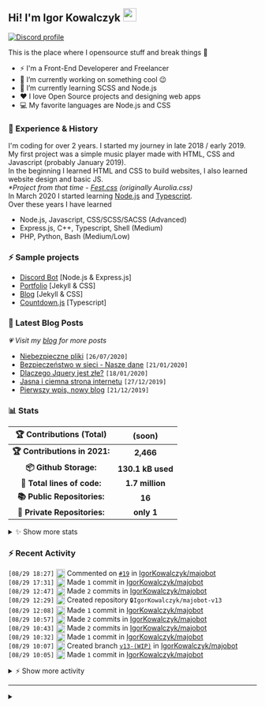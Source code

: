 <!-- ## Hi! I'm Igor Kowalczyk 🖐️ -->
## Hi! I'm Igor Kowalczyk <img src="https://raw.githubusercontent.com/igorkowalczyk/igorkowalczyk/master/src/images/wave.gif" width="27px">

[![Discord profile](https://discord.c99.nl/widget/theme-3/440200028292907048.png)](https://discord.com/users/440200028292907048)

This is the place where I opensource stuff and break things :rofl:

- ⚡  I'm a Front-End Developerer and Freelancer
- 🔭 I’m currently working on something cool :wink:
- 🌱 I’m currently learning SCSS and Node.js
- ❤️ I love Open Source projects and designing web apps
- 💻 My favorite languages are Node.js and CSS

### 💪 Experience & History
I'm coding for over 2 years. I started my journey in late 2018 / early 2019.<br>
My first project was a simple music player made with HTML, CSS and Javascript (probably January 2019).<br>
In the beginning I learned HTML and CSS to build websites, I also learned website design and basic JS.<br>
*\*Project from that time - [Fest.css](https://github.com/igorkowalczyk/fest) (originally Aurolia.css)*<br>
In March 2020 I started learning [Node.js](https://nodejs.org) and [Typescript](https://www.typescriptlang.org).<br>
Over these years I have learned
 * Node.js, Javascript, CSS/SCSS/SACSS (Advanced)
 * Express.js, C++, Typescript, Shell (Medium)
 * PHP, Python, Bash (Medium/Low)

### ⚡ Sample projects

* [Discord Bot](https://github.com/aurolia-css/majo-rebuild) [Node.js & Express.js]
* [Portfolio](https://igorkowalczyk.github.io) [Jekyll & CSS] 
* [Blog](https://igorkowalczyk.github.io/blog) [Jekyll & CSS] 
* [Countdown.js](https://igorkowalczyk.github.io/countdown) [Typescript] 

### 📕 Latest Blog Posts
*💗 Visit my [blog](https://igorkowalczyk.github.io/blog) for more posts*
<!-- START_SECTION:feed -->
   - [Niebezpieczne pliki](https://igorkowalczyk.github.io/blog/internet/2020/07/27/Niebezpieczne-pliki) `[26/07/2020]`
- [Bezpieczeństwo w sieci - Nasze dane](https://igorkowalczyk.github.io/blog/internet/2020/01/22/Bezpiecze%C5%84stwo-w-sieci-nasze-dane) `[21/01/2020]`
- [Dlaczego Jquery jest złe?](https://igorkowalczyk.github.io/blog/internet/programowanie/javascript/2020/01/19/Dlaczego-Jquery-jest-z%C5%82e) `[18/01/2020]`
- [Jasna i ciemna strona internetu](https://igorkowalczyk.github.io/blog/internet/2019/12/28/Jasna-i-ciemna-strona-internetu) `[27/12/2019]`
- [Pierwszy wpis, nowy blog](https://igorkowalczyk.github.io/blog/offtop/2019/12/22/Pierwszy-wpis,-nowy-blog) `[21/12/2019]`
<!-- Posts last updated on Mon Aug 30 2021 04:53:00 GMT+0000 (Coordinated Universal Time) -->
   <!-- END_SECTION:feed -->

### 📊 Stats

<!--START_SECTION:waka-->
 | 🏆 Contributions (Total) | (soon) |
|:-:|:-:|
| **🏆 Contributions in 2021:** | **2,466**|
| **📦 Github Storage:** | **130.1 kB used**|
| **📝 Total lines of code:** | **1.7 million**|
| **📚 Public Repositories:** | **16** |
| **🔑 Private Repositories:** | **only 1** |
<details><summary>✨ Show more stats</summary>

#### 🌞 I work most during day 

```text
🌞 Morning    202 commits    ████░░░░░░░░░░░░░░░░░░░░░   18.08% 
🌆 Daytime    534 commits    ████████████░░░░░░░░░░░░░   47.81% 
🌃 Evening    368 commits    ████████░░░░░░░░░░░░░░░░░   32.95% 
🌙 Night      13 commits     ░░░░░░░░░░░░░░░░░░░░░░░░░   1.16%
```
#### 📅 I'm most productive on Tuesday 

```text
Monday       121 commits    ██░░░░░░░░░░░░░░░░░░░░░░░   10.83% 
Tuesday      238 commits    █████░░░░░░░░░░░░░░░░░░░░   21.31% 
Wednesday    222 commits    █████░░░░░░░░░░░░░░░░░░░░   19.87% 
Thursday     123 commits    ██░░░░░░░░░░░░░░░░░░░░░░░   11.01% 
Friday       138 commits    ███░░░░░░░░░░░░░░░░░░░░░░   12.35% 
Saturday     146 commits    ███░░░░░░░░░░░░░░░░░░░░░░   13.07% 
Sunday       129 commits    ███░░░░░░░░░░░░░░░░░░░░░░   11.55%
```


#### 📊 Weekly work stats 

```text
💬 Programming Languages: 
JavaScript               6 hrs 41 mins       ██████████████████░░░░░░░   73.37% 
EJS                      1 hr 12 mins        ███░░░░░░░░░░░░░░░░░░░░░░   13.29% 
Markdown                 35 mins             █░░░░░░░░░░░░░░░░░░░░░░░░   6.4% 
JSON                     22 mins             █░░░░░░░░░░░░░░░░░░░░░░░░   4.17% 
Other                    5 mins              ░░░░░░░░░░░░░░░░░░░░░░░░░   0.98%

💻 Operating System: 
Linux                    7 hrs 32 mins       ████████████████████░░░░░   82.81% 
Windows                  1 hr 33 mins        ████░░░░░░░░░░░░░░░░░░░░░   17.19%
```

</details>

<!-- Wakatime stats generated at 2021-08-30 04:53:53.777742 -->
<!--END_SECTION:waka-->

### :zap: Recent Activity
<!--START_SECTION:activity-->
`[08/29 18:27]` <a href="https://github.com/igorkowalczyk" title="🗣"><img alt="🗣" src="https://github.com/igorkowalczykbot/github-activity/raw/master/icons/comment.png" align="top" height="18"></a> Commented on [`#19`](https://github.com//IgorKowalczyk/majobot/issues/19 'Cannot run bot') in [IgorKowalczyk/majobot](https://github.com/IgorKowalczyk/majobot)  
`[08/29 17:31]` <a href="https://github.com/igorkowalczyk" title="📝"><img alt="📝" src="https://github.com/igorkowalczykbot/github-activity/raw/master/icons/commit.png" align="top" height="18"></a> Made `1` commit in [IgorKowalczyk/majobot](https://github.com/IgorKowalczyk/majobot)  
`[08/29 12:47]` <a href="https://github.com/igorkowalczyk" title="📝"><img alt="📝" src="https://github.com/igorkowalczykbot/github-activity/raw/master/icons/commit.png" align="top" height="18"></a> Made `2` commits in [IgorKowalczyk/majobot](https://github.com/IgorKowalczyk/majobot)  
`[08/29 12:29]` <a href="https://github.com/igorkowalczyk" title="➕"><img alt="➕" src="https://github.com/igorkowalczykbot/github-activity/raw/master/icons/create-repo.png" align="top" height="18"></a> Created repository <span title="Private Repo">`🔒IgorKowalczyk/majobot-v13`</span>  
`[08/29 12:08]` <a href="https://github.com/igorkowalczyk" title="📝"><img alt="📝" src="https://github.com/igorkowalczykbot/github-activity/raw/master/icons/commit.png" align="top" height="18"></a> Made `1` commit in [IgorKowalczyk/majobot](https://github.com/IgorKowalczyk/majobot)  
`[08/29 10:57]` <a href="https://github.com/igorkowalczyk" title="📝"><img alt="📝" src="https://github.com/igorkowalczykbot/github-activity/raw/master/icons/commit.png" align="top" height="18"></a> Made `2` commits in [IgorKowalczyk/majobot](https://github.com/IgorKowalczyk/majobot)  
`[08/29 10:43]` <a href="https://github.com/igorkowalczyk" title="📝"><img alt="📝" src="https://github.com/igorkowalczykbot/github-activity/raw/master/icons/commit.png" align="top" height="18"></a> Made `2` commits in [IgorKowalczyk/majobot](https://github.com/IgorKowalczyk/majobot)  
`[08/29 10:32]` <a href="https://github.com/igorkowalczyk" title="📝"><img alt="📝" src="https://github.com/igorkowalczykbot/github-activity/raw/master/icons/commit.png" align="top" height="18"></a> Made `1` commit in [IgorKowalczyk/majobot](https://github.com/IgorKowalczyk/majobot)  
`[08/29 10:07]` <a href="https://github.com/igorkowalczyk" title="📂"><img alt="📂" src="https://github.com/igorkowalczykbot/github-activity/raw/master/icons/create-branch.png" align="top" height="18"></a> Created branch [`v13-(WIP)`](https://github.com/IgorKowalczyk/majobot/tree/v13-(WIP)) in [IgorKowalczyk/majobot](https://github.com/IgorKowalczyk/majobot)  
`[08/29 10:05]` <a href="https://github.com/igorkowalczyk" title="📝"><img alt="📝" src="https://github.com/igorkowalczykbot/github-activity/raw/master/icons/commit.png" align="top" height="18"></a> Made `1` commit in [IgorKowalczyk/majobot](https://github.com/IgorKowalczyk/majobot)  

<details><summary>⚡ Show more activity</summary>

`[08/29 10:05]` <a href="https://github.com/igorkowalczyk" title="🗣"><img alt="🗣" src="https://github.com/igorkowalczykbot/github-activity/raw/master/icons/comment.png" align="top" height="18"></a> Commented on [`#19`](https://github.com//IgorKowalczyk/majobot/issues/19 'Cannot run bot') in [IgorKowalczyk/majobot](https://github.com/IgorKowalczyk/majobot)  
`[08/28 19:54]` <a href="https://github.com/igorkowalczyk" title="🗣"><img alt="🗣" src="https://github.com/igorkowalczykbot/github-activity/raw/master/icons/comment.png" align="top" height="18"></a> Commented on [`#19`](https://github.com//IgorKowalczyk/majobot/issues/19 'Cannot run bot') in [IgorKowalczyk/majobot](https://github.com/IgorKowalczyk/majobot)  
`[08/28 19:37]` <a href="https://github.com/igorkowalczyk" title="📝"><img alt="📝" src="https://github.com/igorkowalczykbot/github-activity/raw/master/icons/commit.png" align="top" height="18"></a> Made `1` commit in [IgorKowalczyk/majobot](https://github.com/IgorKowalczyk/majobot)  
`[08/28 17:19]` <a href="https://github.com/igorkowalczyk" title="🗣"><img alt="🗣" src="https://github.com/igorkowalczykbot/github-activity/raw/master/icons/comment.png" align="top" height="18"></a> Commented on [`#19`](https://github.com//IgorKowalczyk/majobot/issues/19 'Cannot run bot') in [IgorKowalczyk/majobot](https://github.com/IgorKowalczyk/majobot)  
`[08/28 15:53]` <a href="https://github.com/igorkowalczyk" title="📝"><img alt="📝" src="https://github.com/igorkowalczykbot/github-activity/raw/master/icons/commit.png" align="top" height="18"></a> Made `1` commit in [IgorKowalczyk/majobot](https://github.com/IgorKowalczyk/majobot)  
`[08/28 13:31]` <a href="https://github.com/igorkowalczyk" title="📝"><img alt="📝" src="https://github.com/igorkowalczykbot/github-activity/raw/master/icons/commit.png" align="top" height="18"></a> Made `3` commits in [IgorKowalczyk/majobot](https://github.com/IgorKowalczyk/majobot)  
`[08/28 13:31]` <a href="https://github.com/igorkowalczyk" title="🎉"><img alt="🎉" src="https://github.com/igorkowalczykbot/github-activity/raw/master/icons/merge.png" align="top" height="18"></a> Merged PR [`#18`](https://github.com//IgorKowalczyk/majobot/pull/18 'Few remain emoji fixes') in [IgorKowalczyk/majobot](https://github.com/IgorKowalczyk/majobot)  
`[08/28 13:30]` <a href="https://github.com/igorkowalczyk" title="🔍"><img alt="🔍" src="https://github.com/igorkowalczykbot/github-activity/raw/master/icons/review.png" align="top" height="18"></a> Reviewed [`#18`](https://github.com//IgorKowalczyk/majobot/pull/18 'Few remain emoji fixes') in [IgorKowalczyk/majobot](https://github.com/IgorKowalczyk/majobot)  
`[08/28 13:28]` <a href="https://github.com/igorkowalczyk" title="🗣"><img alt="🗣" src="https://github.com/igorkowalczykbot/github-activity/raw/master/icons/comment.png" align="top" height="18"></a> Commented on [`#19`](https://github.com//IgorKowalczyk/majobot/issues/19 'Cannot run bot') in [IgorKowalczyk/majobot](https://github.com/IgorKowalczyk/majobot)  
`[08/27 11:56]` <a href="https://github.com/igorkowalczyk" title="📝"><img alt="📝" src="https://github.com/igorkowalczykbot/github-activity/raw/master/icons/commit.png" align="top" height="18"></a> Made `2` commits in [IgorKowalczyk/majobot](https://github.com/IgorKowalczyk/majobot)  
`[08/27 11:28]` <a href="https://github.com/igorkowalczyk" title="📝"><img alt="📝" src="https://github.com/igorkowalczykbot/github-activity/raw/master/icons/commit.png" align="top" height="18"></a> Made `2` commits in [IgorKowalczyk/majobot](https://github.com/IgorKowalczyk/majobot)  
`[08/26 19:51]` <a href="https://github.com/igorkowalczyk" title="📝"><img alt="📝" src="https://github.com/igorkowalczykbot/github-activity/raw/master/icons/commit.png" align="top" height="18"></a> Made `3` commits in [IgorKowalczyk/majobot](https://github.com/IgorKowalczyk/majobot)  
`[08/26 18:11]` <a href="https://github.com/igorkowalczyk" title="📝"><img alt="📝" src="https://github.com/igorkowalczykbot/github-activity/raw/master/icons/commit.png" align="top" height="18"></a> Made `1` commit in [IgorKowalczyk/majobot](https://github.com/IgorKowalczyk/majobot)  
`[08/26 16:03]` <a href="https://github.com/igorkowalczyk" title="📝"><img alt="📝" src="https://github.com/igorkowalczykbot/github-activity/raw/master/icons/commit.png" align="top" height="18"></a> Made `1` commit in [IgorKowalczyk/majobot](https://github.com/IgorKowalczyk/majobot)  
`[08/26 15:56]` <a href="https://github.com/igorkowalczyk" title="📝"><img alt="📝" src="https://github.com/igorkowalczykbot/github-activity/raw/master/icons/commit.png" align="top" height="18"></a> Made `2` commits in [IgorKowalczyk/majobot](https://github.com/IgorKowalczyk/majobot)  
`[08/26 15:18]` <a href="https://github.com/igorkowalczyk" title="📝"><img alt="📝" src="https://github.com/igorkowalczykbot/github-activity/raw/master/icons/commit.png" align="top" height="18"></a> Made `1` commit in [IgorKowalczyk/majobot](https://github.com/IgorKowalczyk/majobot)  
`[08/26 14:56]` <a href="https://github.com/igorkowalczyk" title="📝"><img alt="📝" src="https://github.com/igorkowalczykbot/github-activity/raw/master/icons/commit.png" align="top" height="18"></a> Made `1` commit in [IgorKowalczyk/majobot](https://github.com/IgorKowalczyk/majobot)  
`[08/26 11:26]` <a href="https://github.com/igorkowalczyk" title="📝"><img alt="📝" src="https://github.com/igorkowalczykbot/github-activity/raw/master/icons/commit.png" align="top" height="18"></a> Made `4` commits in [IgorKowalczyk/majobot](https://github.com/IgorKowalczyk/majobot)  
`[08/26 11:05]` <a href="https://github.com/igorkowalczyk" title="🗣"><img alt="🗣" src="https://github.com/igorkowalczykbot/github-activity/raw/master/icons/comment.png" align="top" height="18"></a> Commented on [`#17`](https://github.com//IgorKowalczyk/majobot/issues/17 'Fixed all command emojis') in [IgorKowalczyk/majobot](https://github.com/IgorKowalczyk/majobot)  
`[08/26 11:04]` <a href="https://github.com/igorkowalczyk" title="📝"><img alt="📝" src="https://github.com/igorkowalczykbot/github-activity/raw/master/icons/commit.png" align="top" height="18"></a> Made `8` commits in [IgorKowalczyk/majobot](https://github.com/IgorKowalczyk/majobot)  
`[08/26 11:04]` <a href="https://github.com/igorkowalczyk" title="🎉"><img alt="🎉" src="https://github.com/igorkowalczykbot/github-activity/raw/master/icons/merge.png" align="top" height="18"></a> Merged PR [`#17`](https://github.com//IgorKowalczyk/majobot/pull/17 'Fixed all command emojis') in [IgorKowalczyk/majobot](https://github.com/IgorKowalczyk/majobot)  
`[08/26 09:52]` <a href="https://github.com/igorkowalczyk" title="🔍"><img alt="🔍" src="https://github.com/igorkowalczykbot/github-activity/raw/master/icons/review.png" align="top" height="18"></a> Reviewed [`#17`](https://github.com//IgorKowalczyk/majobot/pull/17 'Fixed all command emojis') in [IgorKowalczyk/majobot](https://github.com/IgorKowalczyk/majobot)  
`[08/26 09:50]` <a href="https://github.com/igorkowalczyk" title="🔍"><img alt="🔍" src="https://github.com/igorkowalczykbot/github-activity/raw/master/icons/review.png" align="top" height="18"></a> Reviewed [`#17`](https://github.com//IgorKowalczyk/majobot/pull/17 'Fixed all command emojis') in [IgorKowalczyk/majobot](https://github.com/IgorKowalczyk/majobot)  
`[08/26 09:49]` <a href="https://github.com/igorkowalczyk" title="🔍"><img alt="🔍" src="https://github.com/igorkowalczykbot/github-activity/raw/master/icons/review.png" align="top" height="18"></a> Reviewed [`#17`](https://github.com//IgorKowalczyk/majobot/pull/17 'Fixed all command emojis') in [IgorKowalczyk/majobot](https://github.com/IgorKowalczyk/majobot)  
`[08/26 09:46]` <a href="https://github.com/igorkowalczyk" title="🔍"><img alt="🔍" src="https://github.com/igorkowalczykbot/github-activity/raw/master/icons/review.png" align="top" height="18"></a> Reviewed [`#17`](https://github.com//IgorKowalczyk/majobot/pull/17 'Fixed all command emojis') in [IgorKowalczyk/majobot](https://github.com/IgorKowalczyk/majobot)  

</details>
<!--END_SECTION:activity-->

---

<details>
 <summary> </summary>
 <h5>The cake is a lie 🍰❤️</h5>
 <a href="https://igorkowalczyk.github.io"><img src="https://komarev.com/ghpvc/?username=igorkowalczyk&style=flat-square&color=333333&label=Github+profile+views" alt="Github profile views"></a>
</details>